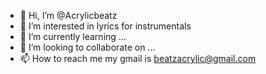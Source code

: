 - 👋 Hi, I’m @Acrylicbeatz
- 👀 I’m interested in lyrics for instrumentals
- 🌱 I’m currently learning ...
- 💞️ I’m looking to collaborate on ...
- 📫 How to reach me my gmail is beatzacrylic@gmail.com

<!---
Acrylicbeatz/Acrylicbeatz is a ✨ special ✨ repository because its `README.md` (this file) appears on your GitHub profile.
You can click the Preview link to take a look at your changes.
--->
